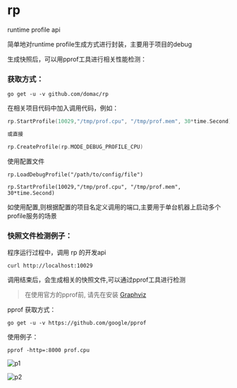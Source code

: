# rp
runtime profile api

简单地对runtime profile生成方式进行封装，主要用于项目的debug

生成快照后，可以用pprof工具进行相关性能检测：

### 获取方式：

```
go get -u -v github.com/domac/rp
```

在相关项目代码中加入调用代码，例如：

```go
rp.StartProfile(10029,"/tmp/prof.cpu", "/tmp/prof.mem", 30*time.Second)

或直接

rp.CreateProfile(rp.MODE_DEBUG_PROFILE_CPU)
```

使用配置文件

```
rp.LoadDebugProfile("/path/to/config/file")

rp.StartProfile(10029,"/tmp/prof.cpu", "/tmp/prof.mem", 30*time.Second)
```

如使用配置,则根据配置的项目名定义调用的端口,主要用于单台机器上启动多个profile服务的场景

### 快照文件检测例子：

程序运行过程中，调用 rp 的开发api

```
curl http://localhost:10029
```

调用结束后，会生成相关的快照文件,可以通过pprof工具进行检测

> 在使用官方的pprof前, 请先在安装 [Graphviz](https://www.graphviz.org/download/)

pprof 获取方式：

```
go get -u -v https://github.com/google/pprof
```

使用例子：

```
pprof -http=:8000 prof.cpu
```

![p1](http://og0usnhfv.bkt.clouddn.com/p1.png)

![p2](http://og0usnhfv.bkt.clouddn.com/p2.png)
